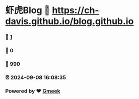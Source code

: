 # 虾虎Blog :link: https://ch-davis.github.io/blog.github.io 
### :page_facing_up: [1](https://ch-davis.github.io/blog.github.io/tag.html) 
### :speech_balloon: 0 
### :hibiscus: 990 
### :alarm_clock: 2024-09-08 16:08:35 
### Powered by :heart: [Gmeek](https://github.com/Meekdai/Gmeek)
